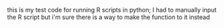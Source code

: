this is my test code for running R scripts in python; I had to manually input the R script but i'm sure there is a way to make the function to it instead
